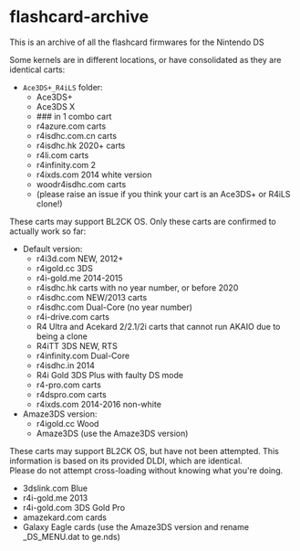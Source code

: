 # flashcard-archive
This is an archive of all the flashcard firmwares for the Nintendo DS

Some kernels are in different locations, or have consolidated as they are identical carts:

- `Ace3DS+_R4iLS` folder:
  - Ace3DS+
  - Ace3DS X
  - \### in 1 combo cart
  - r4azure.com carts
  - r4isdhc.com.cn carts
  - r4isdhc.hk 2020+ carts
  - r4li.com carts
  - r4infinity.com 2
  - r4ixds.com 2014 white version
  - woodr4isdhc.com carts
  - (please raise an issue if you think your cart is an Ace3DS+ or R4iLS clone!)

These carts may support BL2CK OS. Only these carts are confirmed to actually work so far:
- Default version:
  - r4i3d.com NEW, 2012+
  - r4igold.cc 3DS
  - r4i-gold.me 2014-2015
  - r4isdhc.hk carts with no year number, or before 2020
  - r4isdhc.com NEW/2013 carts
  - r4isdhc.com Dual-Core (no year number)
  - r4i-drive.com carts
  - R4 Ultra and Acekard 2/2.1/2i carts that cannot run AKAIO due to being a clone
  - R4iTT 3DS NEW, RTS
  - r4infinity.com Dual-Core
  - r4isdhc.in 2014
  - R4i Gold 3DS Plus with faulty DS mode
  - r4-pro.com carts
  - r4dspro.com carts
  - r4ixds.com 2014-2016 non-white
- Amaze3DS version:
  - r4igold.cc Wood 
  - Amaze3DS (use the Amaze3DS version)

These carts may support BL2CK OS, but have not been attempted. This information is based on its provided DLDI, which are identical.  
Please do not attempt cross-loading without knowing what you're doing.
- 3dslink.com Blue
- r4i-gold.me 2013
- r4i-gold.com 3DS Gold Pro
- amazekard.com cards
- Galaxy Eagle cards (use the Amaze3DS version and rename _DS_MENU.dat to ge.nds)
